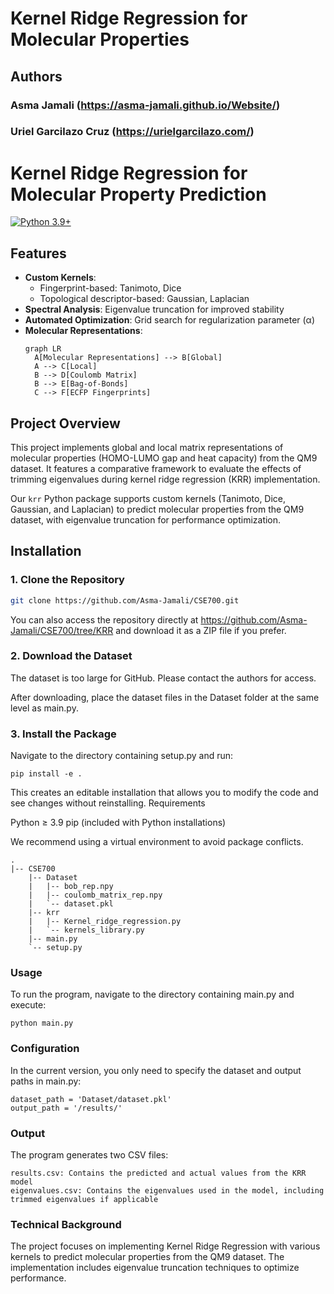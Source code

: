 # Kernel Ridge Regression for Molecular Properties

## Authors
### Asma Jamali  (https://asma-jamali.github.io/Website/)  
### Uriel Garcilazo Cruz (https://urielgarcilazo.com/)  

# Kernel Ridge Regression for Molecular Property Prediction

[![Python 3.9+](https://img.shields.io/badge/Python-3.9%2B-blue)](https://www.python.org/downloads/)

## Features
- **Custom Kernels**:
  - Fingerprint-based: Tanimoto, Dice
  - Topological descriptor-based: Gaussian, Laplacian
- **Spectral Analysis**: Eigenvalue truncation for improved stability
- **Automated Optimization**: Grid search for regularization parameter (α)
- **Molecular Representations**:
  ```mermaid
  graph LR
    A[Molecular Representations] --> B[Global]
    A --> C[Local]
    B --> D[Coulomb Matrix]
    B --> E[Bag-of-Bonds]
    C --> F[ECFP Fingerprints]

## Project Overview
This project implements global and local matrix representations of molecular properties (HOMO-LUMO gap and heat capacity) from the QM9 dataset. It features a comparative framework to evaluate the effects of trimming eigenvalues during kernel ridge regression (KRR) implementation.

Our `krr` Python package supports custom kernels (Tanimoto, Dice, Gaussian, and Laplacian) to predict molecular properties from the QM9 dataset, with eigenvalue truncation for performance optimization.

## Installation

### 1. Clone the Repository
```bash
git clone https://github.com/Asma-Jamali/CSE700.git
```

You can also access the repository directly at https://github.com/Asma-Jamali/CSE700/tree/KRR and download it as a ZIP file if you prefer.

### 2. Download the Dataset
The dataset is too large for GitHub. Please contact the authors for access.  

After downloading, place the dataset files in the Dataset folder at the same level as main.py.
### 3. Install the Package
Navigate to the directory containing setup.py and run:

```
pip install -e .
```

This creates an editable installation that allows you to modify the code and see changes without reinstalling.
Requirements

Python ≥ 3.9
pip (included with Python installations)

We recommend using a virtual environment to avoid package conflicts.  

```
.
|-- CSE700
    |-- Dataset
    |   |-- bob_rep.npy
    |   |-- coulomb_matrix_rep.npy
    |   `-- dataset.pkl
    |-- krr
    |   |-- Kernel_ridge_regression.py
    |   `-- kernels_library.py
    |-- main.py
    `-- setup.py
```

### Usage
To run the program, navigate to the directory containing main.py and execute:
```
python main.py
```

### Configuration
In the current version, you only need to specify the dataset and output paths in main.py:

```
dataset_path = 'Dataset/dataset.pkl'
output_path = '/results/'
```

### Output
The program generates two CSV files:
```
results.csv: Contains the predicted and actual values from the KRR model
eigenvalues.csv: Contains the eigenvalues used in the model, including trimmed eigenvalues if applicable
```

### Technical Background
The project focuses on implementing Kernel Ridge Regression with various kernels to predict molecular properties from the QM9 dataset. The implementation includes eigenvalue truncation techniques to optimize performance.
